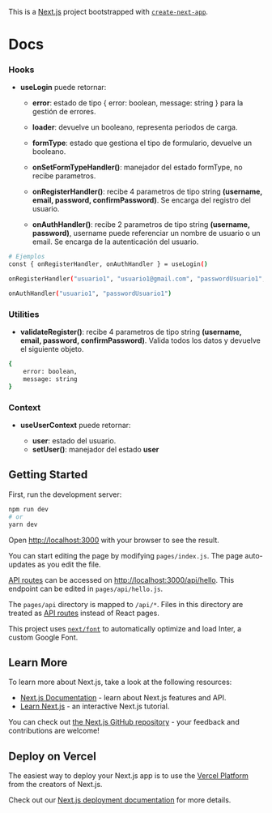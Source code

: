 This is a [Next.js](https://nextjs.org/) project bootstrapped with [`create-next-app`](https://github.com/vercel/next.js/tree/canary/packages/create-next-app).

# Docs

### Hooks

- **useLogin** puede retornar:

    - **error**: estado de tipo { error: boolean, message: string } para la gestión de errores.

    - **loader**: devuelve un booleano, representa periodos de carga.
    
    - **formType**: estado que gestiona el tipo de formulario, devuelve un booleano.

    - **onSetFormTypeHandler()**: manejador del estado formType, no recibe parametros.

    - **onRegisterHandler()**: recibe 4 parametros de tipo string **(username, email, password, confirmPassword)**. Se encarga del registro del usuario.

    - **onAuthHandler()**: recibe 2 parametros de tipo string **(username, password)**, username puede referenciar un nombre de usuario o un email. Se encarga de la autenticación del usuario.

```bash
# Ejemplos
const { onRegisterHandler, onAuthHandler } = useLogin()

onRegisterHandler("usuario1", "usuario1@gmail.com", "passwordUsuario1", "passwordUsuario1")

onAuthHandler("usuario1", "passwordUsuario1")
```

### Utilities

- **validateRegister()**: recibe 4 parametros de tipo string **(username, email, password, confirmPassword)**. Valida todos los datos y devuelve el siguiente objeto.

```bash
{
    error: boolean,
    message: string
}
```

### Context

- **useUserContext** puede retornar:

    - **user**: estado del usuario.
    - **setUser()**: manejador del estado **user**

## Getting Started

First, run the development server:

```bash
npm run dev
# or
yarn dev
```

Open [http://localhost:3000](http://localhost:3000) with your browser to see the result.

You can start editing the page by modifying `pages/index.js`. The page auto-updates as you edit the file.

[API routes](https://nextjs.org/docs/api-routes/introduction) can be accessed on [http://localhost:3000/api/hello](http://localhost:3000/api/hello). This endpoint can be edited in `pages/api/hello.js`.

The `pages/api` directory is mapped to `/api/*`. Files in this directory are treated as [API routes](https://nextjs.org/docs/api-routes/introduction) instead of React pages.

This project uses [`next/font`](https://nextjs.org/docs/basic-features/font-optimization) to automatically optimize and load Inter, a custom Google Font.

## Learn More

To learn more about Next.js, take a look at the following resources:

- [Next.js Documentation](https://nextjs.org/docs) - learn about Next.js features and API.
- [Learn Next.js](https://nextjs.org/learn) - an interactive Next.js tutorial.

You can check out [the Next.js GitHub repository](https://github.com/vercel/next.js/) - your feedback and contributions are welcome!

## Deploy on Vercel

The easiest way to deploy your Next.js app is to use the [Vercel Platform](https://vercel.com/new?utm_medium=default-template&filter=next.js&utm_source=create-next-app&utm_campaign=create-next-app-readme) from the creators of Next.js.

Check out our [Next.js deployment documentation](https://nextjs.org/docs/deployment) for more details.
